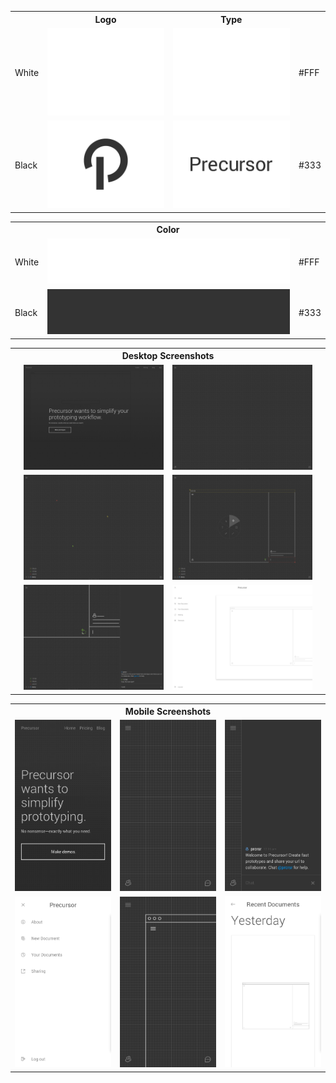 <table>
  <tr>
    <th></th>
    <th>Logo</th>
    <th>Type</th>
    <th></th>
  </tr>
  <tr>
    <td>White</td>
    <td>
      <a href="https://raw.githubusercontent.com/precursorapp/press/master/logo-white/logo.png">
        <img src="logo-white/logo.png"/>
      </a>
    </td>
    <td>
      <a href="https://raw.githubusercontent.com/precursorapp/press/master/type-white/type.png">
        <img src="type-white/type.png"/>
      </a>
    </td>
    <td>#FFF</td>
  </tr>
  <tr>
    <td>Black</td>
    <td>
      <a href="https://raw.githubusercontent.com/precursorapp/press/master/logo-black/logo.png">
        <img src="logo-black/logo.png"/>
      </a>
    </td>
    <td>
      <a href="https://raw.githubusercontent.com/precursorapp/press/master/type-black/type.png">
        <img src="type-black/type.png"/>
      </a>
    </td>
    <td>#333</td>
  </tr>
</table>
<table>
  <tr>
    <th colspan="3">Color</th>
  </tr>
  <tr>
    <td>White</td>
    <td>
      <a href="color/white.png">
        <img src="color/white.png"/>
      </a>
    </td>
    <td>#FFF</td>
  </tr>
  <tr>
    <td>Black</td>
    <td>
      <a href="color/black.png">
        <img src="color/black.png"/>
      </a>
    </td>
    <td>#333</td>
  </tr>
</table>
<table>
  <tr>
    <th colspan="8">Desktop Screenshots</th>
  </tr>
  <tr>
    <td colspan="3"></td>
    <td>
      <a href="https://raw.githubusercontent.com/precursorapp/press/master/screens-desktop/home.png">
        <img src="screens-desktop/home.png"/>
      </a>
    </td>
    <td>
      <a href="https://raw.githubusercontent.com/precursorapp/press/master/screens-desktop/canvas.png">
        <img src="screens-desktop/canvas.png"/>
      </a>
    </td>
    <td colspan="3"></td>
  </tr>
  <tr>
    <td colspan="3"></td>
    <td>
      <a href="https://raw.githubusercontent.com/precursorapp/press/master/screens-desktop/team.png">
        <img src="screens-desktop/team.png"/>
      </a>
    </td>
    <td>
      <a href="https://raw.githubusercontent.com/precursorapp/press/master/screens-desktop/collaborate.png">
        <img src="screens-desktop/collaborate.png"/>
      </a>
    </td>
    <td colspan="3"></td>
  </tr>
  <tr>
    <td colspan="3"></td>
    <td>
      <a href="https://raw.githubusercontent.com/precursorapp/press/master/screens-desktop/chat.png">
        <img src="screens-desktop/chat.png"/>
      </a>
    </td>
    <td>
      <a href="https://raw.githubusercontent.com/precursorapp/press/master/screens-desktop/menu.png">
        <img src="screens-desktop/menu.png"/>
      </a>
    </td>
    <td colspan="3"></td>
  </tr>
</table>
<table>
  <tr>
    <th colspan="3">Mobile Screenshots</th>
  </tr>
  <tr>
    <td>
      <a href="https://raw.githubusercontent.com/precursorapp/press/master/screens-iphone6/home.png">
        <img src="screens-iphone6/home.png"/>
      </a>
    </td>
    <td>
      <a href="https://raw.githubusercontent.com/precursorapp/press/master/screens-iphone6/canvas.png">
        <img src="screens-iphone6/canvas.png"/>
      </a>
    </td>
    <td>
      <a href="https://raw.githubusercontent.com/precursorapp/press/master/screens-iphone6/chat.png">
        <img src="screens-iphone6/chat.png"/>
      </a>
    </td>
  </tr>
  <tr>
    <td>
      <a href="https://raw.githubusercontent.com/precursorapp/press/master/screens-iphone6/menu.png">
        <img src="screens-iphone6/menu.png"/>
      </a>
    </td>
    <td>
      <a href="https://raw.githubusercontent.com/precursorapp/press/master/screens-iphone6/wireframe.png">
        <img src="screens-iphone6/wireframe.png"/>
      </a>
    </td>
    <td>
      <a href="https://raw.githubusercontent.com/precursorapp/press/master/screens-iphone6/recent.png">
        <img src="screens-iphone6/recent.png"/>
      </a>
    </td>
  </tr>
</table>
